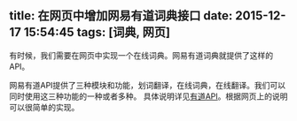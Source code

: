 title: 在网页中增加网易有道词典接口
date: 2015-12-17 15:54:45
tags: [词典, 网页]
---
有时候，我们需要在网页中实现一个在线词典。网易有道词典就提供了这样的API。
<!--more-->
网易有道API提供了三种模块和功能，划词翻译，在线词典，在线翻译。我们可以同时使用这三种功能的一种或者多种。
具体说明详见[有道API](http://fanyi.youdao.com/openapi?path=web-mode)。根据网页上的说明可以很简单的实现。

